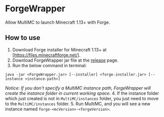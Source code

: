 # ForgeWrapper

Allow MultiMC to launch Minecraft 1.13+ with Forge.

## How to use

1. Download Forge installer for Minecraft 1.13+ at [https://files.minecraftforge.net/].
2. Download ForgeWrapper jar file at the [release](https://github.com/ZekerZhayard/ForgeWrapper/releases) page.
3. Run the below command in terminal:
  ```
  java -jar <ForgeWrapper.jar> [--installer] <forge-installer.jar> [--instance <instance-path>]
  ```
  *Notice: If you don't specify a MultiMC instance path, ForgeWrapper will create the instance folder in current working space.*
4. If the instance folder which just created is not in `MultiMC/instances` folder, you just need to move to the `MultiMC/instances` folder.
5. Run MultiMC, and you will see a new instance named `forge-<mcVersion>-<forgeVersion>`.